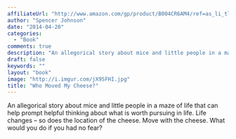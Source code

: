 ```yaml
---
affiliateUrl: "http://www.amazon.com/gp/product/B004CR6AM4/ref=as_li_tl?ie=UTF8&camp=1789&creative=390957&creativeASIN=B004CR6AM4&linkCode=as2&tag=jaktre-20&linkId=LLKKJ5Z4YZ6SIGLZ"
author: "Spencer Johnson"
date: "2014-04-20"
categories:
  - "Book"
comments: true
description: "An allegorical story about mice and little people in a maze of life that can help prompt helpful thinking about what is worth pursuing in life. Life c"
draft: false
keywords: ""
layout: "book"
image: "http://i.imgur.com/jX9SFHI.jpg"
title: "Who Moved My Cheese?"
---
```


An allegorical story about mice and little people in a maze of life that can help prompt helpful thinking about what is worth pursuing in life. Life changes – so does the location of the cheese. Move with the cheese. What would you do if you had no fear?
